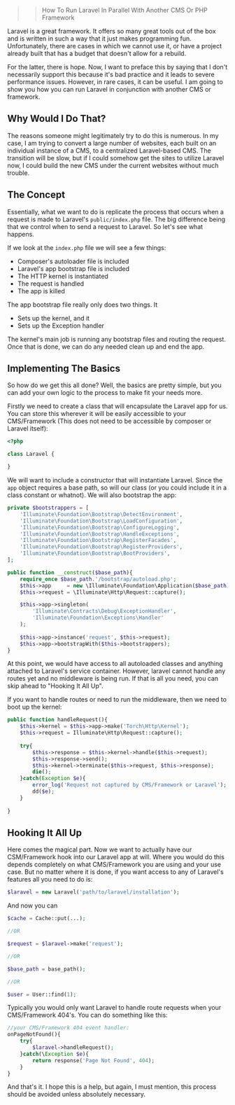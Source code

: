 >> How To Run Laravel In Parallel With Another CMS Or PHP Framework

Laravel is a great framework. It offers so many great tools out of the box and is written in such a way that it just makes programming fun. Unfortunately, there are cases in which we cannot use it, or have a project already built that has a budget that doesn't allow for a rebuild.

For the latter, there is hope. Now, I want to preface this by saying that I don't necessarily support this because it's bad practice and it leads to severe performance issues. However, in rare cases, it can be useful. I am going to show you how you can run Laravel in conjunction with another CMS or framework.

## Why Would I Do That?

The reasons someone might legitimately try to do this is numerous. In my case, I am trying to convert a large number of websites, each built on an individual instance of a CMS, to a centralized Laravel-based CMS. The transition will be slow, but if I could somehow get the sites to utilize Laravel now, I could build the new CMS under the current websites without much trouble.

## The Concept

Essentially, what we want to do is replicate the process that occurs when a request is made to Laravel's `public/index.php` file. The big difference being that we control when to send a request to Laravel. So let's see what happens.

If we look at the `index.php` file we will see a few things:

* Composer's autoloader file is included
* Laravel's app bootstrap file is included
* The HTTP kernel is instantiated
* The request is handled
* The app is killed

The app bootstrap file really only does two things. It

* Sets up the kernel, and it
* Sets up the Exception handler

The kernel's main job is running any bootstrap files and routing the request. Once that is done, we can do any needed clean up and end the app.

## Implementing The Basics

So how do we get this all done? Well, the basics are pretty simple, but you can add your own logic to the process to make fit your needs more.

Firstly we need to create a class that will encapsulate the Laravel app for us. You can store this wherever it will be easily accessible to your CMS/Framework (This does not need to be accessible by composer or Laravel itself):

```php
<?php

class Laravel {

}
```

We will want to include a constructor that will instantiate Laravel. Since the `app` object requires a base path, so will our class (or you could include it in a class constant or whatnot). We will also bootstrap the app:

```php
private $bootstrappers = [
	'Illuminate\Foundation\Bootstrap\DetectEnvironment',
	'Illuminate\Foundation\Bootstrap\LoadConfiguration',
	'Illuminate\Foundation\Bootstrap\ConfigureLogging',
	'Illuminate\Foundation\Bootstrap\HandleExceptions',
	'Illuminate\Foundation\Bootstrap\RegisterFacades',
	'Illuminate\Foundation\Bootstrap\RegisterProviders',
	'Illuminate\Foundation\Bootstrap\BootProviders',
];

public function __construct($base_path){
	require_once $base_path.'/bootstrap/autoload.php';
	$this->app     = new \Illuminate\Foundation\Application($base_path);
	$this->request = \Illuminate\Http\Request::capture();

	$this->app->singleton(
		'Illuminate\Contracts\Debug\ExceptionHandler',
		'Illuminate\Foundation\Exceptions\Handler'
	);
				
	$this->app->instance('request', $this->request);
	$this->app->bootstrapWith($this->bootstrappers);
}
```

At this point, we would have access to all autoloaded classes and anything attached to Laravel's service container. However, laravel cannot handle any routes yet and no middleware is being run. If that is all you need, you can skip ahead to "Hooking It All Up".

If you want to handle routes or need to run the middleware, then we need to boot up the kernel:

```php
public function handleRequest(){
	$this->kernel = $this->app->make('Torch\Http\Kernel');
	$this->request = Illuminate\Http\Request::capture();
	
	try{
		$this->response = $this->kernel->handle($this->request);
		$this->response->send();
		$this->kernel->terminate($this->request, $this->response);
		die();
	}catch(Exception $e){
		error_log('Request not captured by CMS/Framework or Laravel');
		dd($e);
	}
	
}
```

## Hooking It All Up

Here comes the magical part. Now we want to actually have our CSM/Framework hook into our Laravel app at will. Where you would do this depends completely on what CMS/Framework you are using and your use case. But no matter where it is done, if you want access to any of Laravel's features all you need to do is:

```php
$laravel = new Laravel('path/to/laravel/installation');
```

And now you can

```php
$cache = Cache::put(...);

//OR

$request = $laravel->make('request');

//OR

$base_path = base_path();

//OR

$user = User::find(1);
```

Typically you would only want Laravel to handle route requests when your CMS/Framework 404's. You can do something like this:

```php
//your CMS/Framework 404 event handler:
onPageNotFound(){
	try{
		$laravel->handleRequest();
	}catch(\Exception $e){
		return response('Page Not Found', 404);
	}
}
```

And that's it. I hope this is a help, but again, I must mention, this process should be avoided unless absolutely necessary.